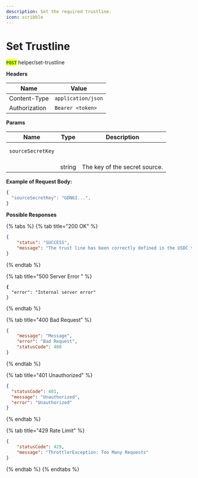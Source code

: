 ```yaml
---
description: Set the required trustline.
icon: scribble
---
```


# Set Trustline

<mark style="color:green;">**`POST`**</mark> helper/set-trustline

**Headers**

| Name          | Value              |
| ------------- | ------------------ |
| Content-Type  | `application/json` |
| Authorization | `Bearer <token>`   |

**Params**

| Name                                     | Type   | Description                   |
| ---------------------------------------- | ------ | ----------------------------- |
| <pre><code>sourceSecretKey
</code></pre> |        |                               |
|                                          | string | The key of the secret source. |

**Example of Request Body:**

```javascript
{
  "sourceSecretKey": "GDN6I...", 
}
```

**Possible Responses**

{% tabs %}
{% tab title="200 OK" %}
```json
{
    "status": "SUCCESS",
    "message": "The trust line has been correctly defined in the USDC token"
}
```
{% endtab %}

{% tab title="500 Server Error " %}
<pre class="language-json"><code class="lang-json"><strong>{
</strong>  "error": "Internal server error"
}
</code></pre>
{% endtab %}

{% tab title="400 Bad Request" %}
```json
{
    "message": "Message",
    "error": "Bad Request",
    "statusCode": 400
}

```
{% endtab %}

{% tab title="401 Unauthorized" %}
```json
{
  "statusCode": 401,
  "message": "Unauthorized",
  "error": "Unauthorized"
}
```
{% endtab %}

{% tab title="429 Rate Limit" %}
```json
{
    "statusCode": 429,
    "message": "ThrottlerException: Too Many Requests"
}
```
{% endtab %}
{% endtabs %}
